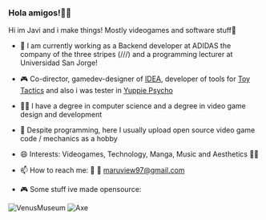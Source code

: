 ### Hola amigos!👋🌮 

Hi im Javi and i make things! Mostly videogames and software stuff💖

- 🔭 I am currently working as a Backend developer at ADIDAS the company of the three stripes (///) and a programming lecturer at Universidad San Jorge!

- 🎮  Co-director, gamedev-designer of [IDEA](https://store.steampowered.com/app/1873870/IDEA/), developer of tools for [Toy Tactics](https://store.steampowered.com/app/1772530/Toy_Tactics/) and also i was tester in [Yuppie Psycho](https://store.steampowered.com/app/597760/Yuppie_Psycho_Executive_Edition/)

- 👨‍🎓 I have a degree in computer science and a degree in video game design and development

- 🧩 Despite programming, here I usually upload open source video game code / mechanics as a hobby

- 😄 Interests: Videogames, Technology, Manga, Music and Aesthetics 👨‍💻

- 📫 How to reach me: 🐤 📧 maruview97@gmail.com

- 🎮 Some stuff ive made opensource:

![VenusMuseum](https://github.com/Marutho/Marutho/blob/master/Venus.png) ![Axe](https://github.com/Marutho/Marutho/blob/master/Axe.png)
 
